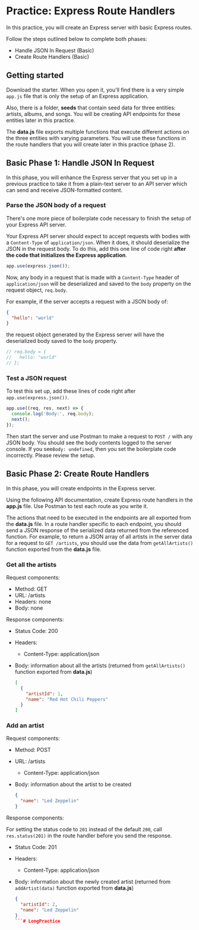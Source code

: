 # Practice: Express Route Handlers

In this practice, you will create an Express server with basic Express routes.

Follow the steps outlined below to complete both phases:

* Handle JSON In Request (Basic)
* Create Route Handlers (Basic)

## Getting started

Download the starter. When you open it, you'll find there is a very simple
`app.js` file that is only the setup of an Express application.

Also, there is a folder, __seeds__ that contain seed data for three entities:
artists, albums, and songs. You will be creating API endpoints for these
entities later in this practice.

The __data.js__ file exports multiple functions that execute different
actions on the three entities with varying parameters. You will use these
functions in the route handlers that you will create later in this practice
(phase 2).

## Basic Phase 1: Handle JSON In Request

In this phase, you will enhance the Express server that you set up in a previous
practice to take it from a plain-text server to an API server which can send and
receive JSON-formatted content.

### Parse the JSON body of a request

There's one more piece of boilerplate code necessary to finish the setup of
your Express API server.

Your Express API server should expect to accept requests with bodies with a
`Content-Type` of `application/json`. When it does, it should deserialize the
JSON in the request body. To do this, add this one line of code right **after
the code that initializes the Express application**.

```js
app.use(express.json());
```

Now, any body in a request that is made with a `Content-Type` header of
`application/json` will be deserialized and saved to the `body` property on the
request object, `req.body`.

For example, if the server accepts a request with a JSON body of:

```json
{
  "hello": "world"
}
```

the request object generated by the Express server will have the deserialized
body saved to the `body` property.

```js
// req.body = {
//   hello: "world"
// };
```

### Test a JSON request

To test this set up, add these lines of code right after
`app.use(express.json())`.

```js
app.use((req, res, next) => {
  console.log('Body:', req.body);
  next();
});
```

Then start the server and use Postman to make a request to `POST /` with any 
JSON body. You should see the body contents logged to the server console. If you 
see`Body: undefined`, then you set the boilerplate code incorrectly. Please 
review the setup.

## Basic Phase 2: Create Route Handlers

In this phase, you will create endpoints in the Express server.

Using the following API documentation, create Express route handlers in the
__app.js__ file. Use Postman to test each route as you write it.

The actions that need to be executed in the endpoints are all exported from the
__data.js__ file. In a route handler specific to each endpoint, you should send
a JSON response of the serialized data returned from the referenced function.
For example, to return a JSON array of all artists in the server data for a
request to `GET /artists`, you should use the data from `getAllArtists()`
function exported from the __data.js__ file.

### Get all the artists

Request components:

- Method: GET
- URL: /artists
- Headers: none
- Body: none

Response components:

- Status Code: 200
- Headers:
    - Content-Type: application/json
- Body: information about all the artists
  (returned from `getAllArtists()` function exported from __data.js__)

  ```json
  [
    {
      "artistId": 1,
      "name": "Red Hot Chili Peppers"
    }
  ]
  ```

### Add an artist

Request components:

- Method: POST
- URL: /artists
    - Content-Type: application/json
- Body: information about the artist to be created

  ```json
  {
    "name": "Led Zeppelin"
  }
  ```

Response components:

For setting the status code to `201` instead of the default `200`, call
`res.status(201)` in the route handler before you send the response.

- Status Code: 201
- Headers:
    - Content-Type: application/json
- Body: information about the newly created artist
  (returned from `addArtist(data)` function exported from __data.js__)

  ```json
  {
    "artistId": 2,
    "name": "Led Zeppelin"
  }
  ```# LongPractice
